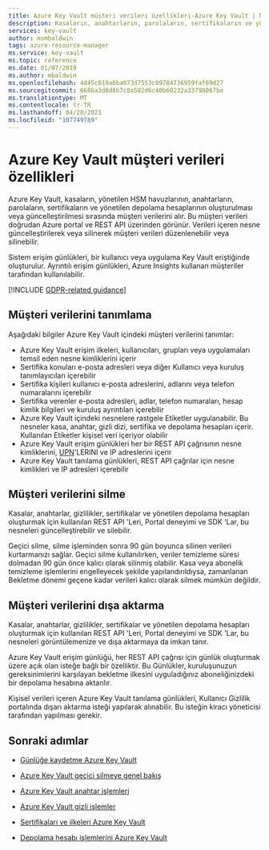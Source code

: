 ```yaml
---
title: Azure Key Vault müşteri verileri özellikleri-Azure Key Vault | Microsoft Docs
description: Kasaların, anahtarların, parolaların, sertifikaların ve yönetilen depolama hesaplarının oluşturulması veya güncelleştirilmesi sırasında Azure Key Vault aldığı müşteri verileri hakkında bilgi edinin.
services: key-vault
author: msmbaldwin
tags: azure-resource-manager
ms.service: key-vault
ms.topic: reference
ms.date: 01/07/2019
ms.author: mbaldwin
ms.openlocfilehash: 4d45c019a6ba073d7553c09784736959faf89d27
ms.sourcegitcommit: 6686a3d8d8b7c8a582d6c40b60232a33798067be
ms.translationtype: MT
ms.contentlocale: tr-TR
ms.lasthandoff: 04/20/2021
ms.locfileid: "107749789"
---
```

# <a name="azure-key-vault-customer-data-features"></a>Azure Key Vault müşteri verileri özellikleri

Azure Key Vault, kasaların, yönetilen HSM havuzlarının, anahtarların, parolaların, sertifikaların ve yönetilen depolama hesaplarının oluşturulması veya güncelleştirilmesi sırasında müşteri verilerini alır. Bu müşteri verileri doğrudan Azure portal ve REST API üzerinden görünür. Verileri içeren nesne güncelleştirilerek veya silinerek müşteri verileri düzenlenebilir veya silinebilir.

Sistem erişim günlükleri, bir kullanıcı veya uygulama Key Vault eriştiğinde oluşturulur. Ayrıntılı erişim günlükleri, Azure Insights kullanan müşteriler tarafından kullanılabilir.

[!INCLUDE [GDPR-related guidance](../../../includes/gdpr-intro-sentence.md)]

## <a name="identifying-customer-data"></a>Müşteri verilerini tanımlama

Aşağıdaki bilgiler Azure Key Vault içindeki müşteri verilerini tanımlar:

- Azure Key Vault erişim ilkeleri, kullanıcıları, grupları veya uygulamaları temsil eden nesne kimliklerini içerir
- Sertifika konuları e-posta adresleri veya diğer Kullanıcı veya kuruluş tanımlayıcıları içerebilir
- Sertifika kişileri kullanıcı e-posta adreslerini, adlarını veya telefon numaralarını içerebilir
- Sertifika verenler e-posta adresleri, adlar, telefon numaraları, hesap kimlik bilgileri ve kuruluş ayrıntıları içerebilir
- Azure Key Vault içindeki nesnelere rastgele Etiketler uygulanabilir. Bu nesneler kasa, anahtar, gizli dizi, sertifika ve depolama hesapları içerir. Kullanılan Etiketler kişisel veri içeriyor olabilir
- Azure Key Vault erişim günlükleri her bir REST API çağrısının nesne kimliklerini, [UPN](../../active-directory/hybrid/plan-connect-userprincipalname.md)'LERINI ve IP adreslerini içerir
- Azure Key Vault tanılama günlükleri, REST API çağrılar için nesne kimlikleri ve IP adresleri içerebilir

## <a name="deleting-customer-data"></a>Müşteri verilerini silme

Kasalar, anahtarlar, gizlilikler, sertifikalar ve yönetilen depolama hesapları oluşturmak için kullanılan REST API 'Leri, Portal deneyimi ve SDK 'Lar, bu nesneleri güncelleştirebilir ve silebilir.

Geçici silme, silme işleminden sonra 90 gün boyunca silinen verileri kurtarmanızı sağlar. Geçici silme kullanılırken, veriler temizleme süresi dolmadan 90 gün önce kalıcı olarak silinmiş olabilir. Kasa veya abonelik temizleme işlemlerini engelleyecek şekilde yapılandırıldıysa, zamanlanan Bekletme dönemi geçene kadar verileri kalıcı olarak silmek mümkün değildir.

## <a name="exporting-customer-data"></a>Müşteri verilerini dışa aktarma

Kasalar, anahtarlar, gizlilikler, sertifikalar ve yönetilen depolama hesapları oluşturmak için kullanılan REST API 'Leri, Portal deneyimi ve SDK 'Lar, bu nesneleri görüntülemenize ve dışa aktarmaya da imkan tanır.

Azure Key Vault erişim günlüğü, her REST API çağrısı için günlük oluşturmak üzere açık olan isteğe bağlı bir özelliktir. Bu Günlükler, kuruluşunuzun gereksinimlerini karşılayan bekletme ilkesini uyguladığınız aboneliğinizdeki bir depolama hesabına aktarılır.

Kişisel verileri içeren Azure Key Vault tanılama günlükleri, Kullanıcı Gizlilik portalında dışarı aktarma isteği yapılarak alınabilir. Bu isteğin kiracı yöneticisi tarafından yapılması gerekir.

## <a name="next-steps"></a>Sonraki adımlar

- [Günlüğe kaydetme Azure Key Vault](logging.md)

- [Azure Key Vault geçici silmeye genel bakış](./key-vault-recovery.md)

- [Azure Key Vault anahtar işlemleri](/rest/api/keyvault/key-operations)

- [Azure Key Vault gizli işlemler](/rest/api/keyvault/secret-operations)

- [Sertifikaları ve ilkeleri Azure Key Vault](/rest/api/keyvault/certificates-and-policies)

- [Depolama hesabı işlemlerini Azure Key Vault](/rest/api/keyvault/storage-account-key-operations)